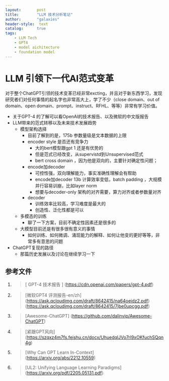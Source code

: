 ```yaml
---
layout:       post
title:        "LLM 技术分析笔记"
author:       "galaxies"
header-style:  text
catalog:      true
tags:
    - LLM Tech
    - GPT4
    - model aichitecture
    - foundation model
---
```


# LLM 引领下一代AI范式变革

对于整个ChatGPT引领的技术变革已经非常excting，并且对于新东西学习，发现研究者们对任何事情的起名字也非常高大上，学了不少（close domain、out of domain、open domain、prompt、instruct、RFHL、等等）非常有学习价值。

- 关于GPT-4 的了解可以看OpenAI的技术报告、以及微软的中文版报告
- LLM带来的范式转移以及未来技术发展趋势
    - 模型架构选择
        - 目前了解到的是，175b 参数量级是文本数据的上限
        - encoder style 是否还有竞争力
            - 大的bert模型跟gpt 1 还是有优势的
            - 但是范式已经改变，从supervistd到Unsupervised范式
            - bert cross domain ，因为他是双向的，主要针对确定性问题；
        - encode加decoder
            - 可控性强，双向理解能力，事实准确性理解会有帮助
            - encode加decoder 13b 计算效率变低，batch padding ，大规模并行容易训崩，比如layer norm
            - 想要与decoder-only 架构的对齐需要，算力对齐或者参数量对齐
        - decoder
            - 训练效率比较高，学习难度是最大的
            - 创造性、泛化性都是可以
    - 多模态的训练
        - 聊了一下方案，目前不确定性因素还是很多的
    - 大模型目前还是有很多很有意义的事情
        - 如何训练、如何微调、涌现能力的解释、如何让他变的更好等等，非常多有意思的问题
- ChatGPT复现的路径
    - 那篇历史发展以及讨论在继续学习一下



## 参考文件

1. >[ GPT-4 技术报告 ]
   (https://cdn.openai.com/papers/gpt-4.pdf) 
2. >[微软GPT4 评测报告-en/zh]
   (https://ask.qcloudimg.com/draft/8642415/na64oeidz2.pdf)
   (https://ask.qcloudimg.com/draft/8642415/7jbe0upcgg.pdf)
3. > [Awesome-ChatGPT]
   (https://github.com/dalinvip/Awesome-ChatGPT)
4. > [紧跟GPT风向]
   (https://szqxz4m7fs.feishu.cn/docx/UhuedqlJVo7rl9xOKfuchSQqn4g)
5. > [Why Can GPT Learn In-Context]
    (https://arxiv.org/abs/2212.10559)
6. > [UL2: Unifying Language Learning Paradigms]
    (https://arxiv.org/pdf/2205.05131.pdf)

